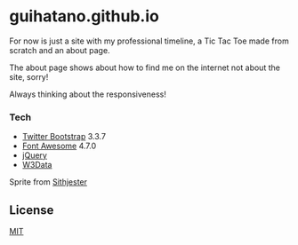 # guihatano.github.io


For now is just a site with my professional timeline, a Tic Tac Toe made from scratch and an about page.

The about page shows about how to find me on the internet not about the site, sorry!

Always thinking about the responsiveness!

### Tech

* [Twitter Bootstrap] 3.3.7
* [Font Awesome] 4.7.0
* [jQuery]
* [W3Data]

Sprite from [Sithjester][sithjester1]


License
----

[MIT](https://github.com/guihatano/guihatano.github.io/blob/master/LICENSE)


[Twitter Bootstrap]: <http://getbootstrap.com/>
[Font Awesome]: <http://fontawesome.io/>
[jQuery]: <http://jquery.com>
[W3Data]: <http://www.w3schools.com/w3css/w3data_home.asp>
[sithjester1]: <http://untamed.wild-refuge.net/rpgxp.php>
